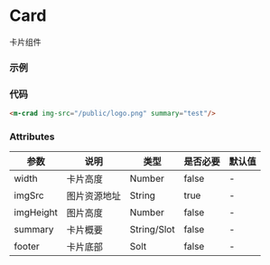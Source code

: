 # Card

卡片组件

### 示例

<m-crad img-src="/public/logo.png" summary="test"/>

### 代码
```html
<m-crad img-src="/public/logo.png" summary="test"/>
```

### Attributes
| 参数 | 说明 | 类型 | 是否必要 | 默认值 |
| ---- | ---- | ---- |   ----  |  ----  |
| width | 卡片高度 | Number | false | -|
| imgSrc | 图片资源地址 | String | true | -|
| imgHeight | 图片高度 | Number | false | -|
| summary | 卡片概要 | String/Slot | false | -|
| footer | 卡片底部 | Solt | false | -| 
